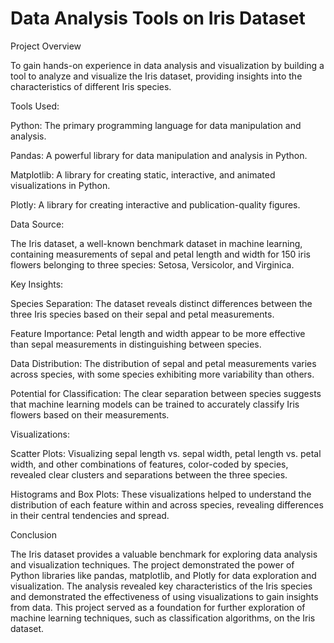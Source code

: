 # Data Analysis Tools on Iris Dataset

Project Overview

To gain hands-on experience in data analysis and visualization by building a tool to analyze and visualize the Iris dataset, providing insights into the characteristics of different Iris species.

Tools Used:

Python: The primary programming language for data manipulation and analysis.

Pandas: A powerful library for data manipulation and analysis in Python.

Matplotlib: A library for creating static, interactive, and animated visualizations in Python.

Plotly: A library for creating interactive and publication-quality figures.

Data Source:

The Iris dataset, a well-known benchmark dataset in machine learning, containing measurements of sepal and petal length and width for 150 iris flowers belonging to three species: Setosa, Versicolor, and Virginica.

Key Insights:

Species Separation: The dataset reveals distinct differences between the three Iris species based on their sepal and petal measurements.

Feature Importance: Petal length and width appear to be more effective than sepal measurements in distinguishing between species.

Data Distribution: The distribution of sepal and petal measurements varies across species, with some species exhibiting more variability than others.

Potential for Classification: The clear separation between species suggests that machine learning models can be trained to accurately classify Iris flowers based on their measurements.

Visualizations:

Scatter Plots: Visualizing sepal length vs. sepal width, petal length vs. petal width, and other combinations of features, color-coded by species, revealed clear clusters and separations between the three species.

Histograms and Box Plots: These visualizations helped to understand the distribution of each feature within and across species, revealing differences in their central tendencies and spread.

Conclusion

The Iris dataset provides a valuable benchmark for exploring data analysis and visualization techniques.
The project demonstrated the power of Python libraries like pandas, matplotlib, and Plotly for data exploration and visualization.
The analysis revealed key characteristics of the Iris species and demonstrated the effectiveness of using visualizations to gain insights from data.
This project served as a foundation for further exploration of machine learning techniques, such as classification algorithms, on the Iris dataset.
